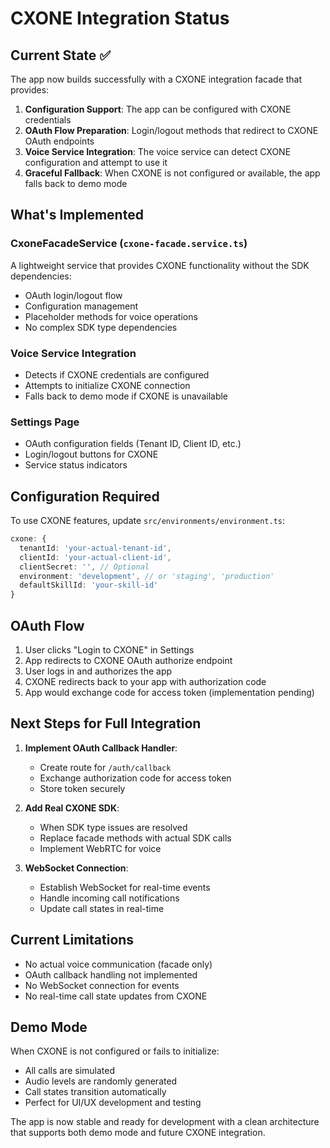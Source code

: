 # CXONE Integration Status

## Current State ✅

The app now builds successfully with a CXONE integration facade that provides:

1. **Configuration Support**: The app can be configured with CXONE credentials
2. **OAuth Flow Preparation**: Login/logout methods that redirect to CXONE OAuth endpoints
3. **Voice Service Integration**: The voice service can detect CXONE configuration and attempt to use it
4. **Graceful Fallback**: When CXONE is not configured or available, the app falls back to demo mode

## What's Implemented

### CxoneFacadeService (`cxone-facade.service.ts`)
A lightweight service that provides CXONE functionality without the SDK dependencies:
- OAuth login/logout flow
- Configuration management
- Placeholder methods for voice operations
- No complex SDK type dependencies

### Voice Service Integration
- Detects if CXONE credentials are configured
- Attempts to initialize CXONE connection
- Falls back to demo mode if CXONE is unavailable

### Settings Page
- OAuth configuration fields (Tenant ID, Client ID, etc.)
- Login/logout buttons for CXONE
- Service status indicators

## Configuration Required

To use CXONE features, update `src/environments/environment.ts`:

```typescript
cxone: {
  tenantId: 'your-actual-tenant-id',
  clientId: 'your-actual-client-id', 
  clientSecret: '', // Optional
  environment: 'development', // or 'staging', 'production'
  defaultSkillId: 'your-skill-id'
}
```

## OAuth Flow

1. User clicks "Login to CXONE" in Settings
2. App redirects to CXONE OAuth authorize endpoint
3. User logs in and authorizes the app
4. CXONE redirects back to your app with authorization code
5. App would exchange code for access token (implementation pending)

## Next Steps for Full Integration

1. **Implement OAuth Callback Handler**:
   - Create route for `/auth/callback`
   - Exchange authorization code for access token
   - Store token securely

2. **Add Real CXONE SDK**:
   - When SDK type issues are resolved
   - Replace facade methods with actual SDK calls
   - Implement WebRTC for voice

3. **WebSocket Connection**:
   - Establish WebSocket for real-time events
   - Handle incoming call notifications
   - Update call states in real-time

## Current Limitations

- No actual voice communication (facade only)
- OAuth callback handling not implemented
- No WebSocket connection for events
- No real-time call state updates from CXONE

## Demo Mode

When CXONE is not configured or fails to initialize:
- All calls are simulated
- Audio levels are randomly generated
- Call states transition automatically
- Perfect for UI/UX development and testing

The app is now stable and ready for development with a clean architecture that supports both demo mode and future CXONE integration.